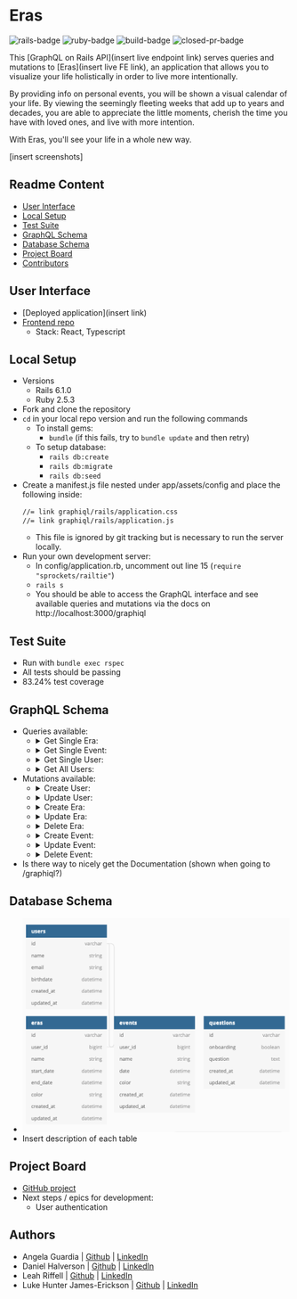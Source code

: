 # Eras
![rails-badge](https://img.shields.io/badge/Rails-6.1.0-informational?style=flat-square) ![ruby-badge](https://img.shields.io/badge/Ruby-2.5.3-informational?style=flat-square) ![build-badge](https://img.shields.io/travis/turing-eras/api/main?style=flat-square) ![closed-pr-badge](https://img.shields.io/github/issues-pr-closed-raw/turing-eras/api?style=flat-square)

This [GraphQL on Rails API](insert live endpoint link) serves queries and mutations to [Eras](insert live FE link), an application that allows you to visualize your life holistically in order to live more intentionally.

By providing info on personal events, you will be shown a visual calendar of your life. By viewing the seemingly fleeting weeks that add up to years and decades, you are able to appreciate the little moments, cherish the time you have with loved ones, and live with more intention.

With Eras, you'll see your life in a whole new way.

[insert screenshots]

## Readme Content
- [User Interface](#user-interface)
- [Local Setup](#local-setup)
- [Test Suite](#test-suite)
- [GraphQL Schema](#graphql-schema)
- [Database Schema](#database-schema)
- [Project Board](#project-board)
- [Contributors](#contributors)

## User Interface
- [Deployed application](insert link)
- [Frontend repo](https://github.com/Turing-Eras/front_end)
  - Stack: React, Typescript

## Local Setup
- Versions
  - Rails 6.1.0
  - Ruby 2.5.3
- Fork and clone the repository
- `cd` in your local repo version and run the following commands
  - To install gems:
    -  `bundle` (if this fails, try to `bundle update` and then retry)
  - To setup database:
    - `rails db:create`
    - `rails db:migrate`
    - `rails db:seed`
- Create a manifest.js file nested under app/assets/config and place the following inside:
  ```
  //= link graphiql/rails/application.css
  //= link graphiql/rails/application.js
  ```
  - This file is ignored by git tracking but is necessary to run the server locally.
- Run your own development server:
  - In config/application.rb, uncomment out line 15 (`require "sprockets/railtie"`)
  - `rails s`
  - You should be able to access the GraphQL interface and see available queries and mutations via the docs on http://localhost:3000/graphiql

## Test Suite
- Run with `bundle exec rspec`
- All tests should be passing
- 83.24% test coverage


## GraphQL Schema
- Queries available:
  - <details><summary>Get Single Era:</summary>
    ```
    {
      getEra(id: #{id}) {
        id
        userId
        name
        startDate
        endDate
        color
        createdAt
        updatedAt
      }
    }
    ```
    </details>
  - <details><summary>Get Single Event: </summary>
    ```
    {
      getEvent(id: "#{event_id}") {
        name
        date
        color
      }
    ```
    </details>
  - <details><summary>Get Single User:</summary>
    ```
    {
      getUser(id: #{id}) {
        id
        name
        email
        birthdate
        eras {
          id
          userId
          name
          startDate
          endDate
          color
          createdAt
          updatedAt
        }
        events {
          id
          userId
          name
          date
          color
          createdAt
          updatedAt
        }
      }
    }
    ```
    </details>
  - <details><summary>Get All Users:</summary>
    ```
    {
      getUsers {
        id
        name
        email
        birthdate
        eras {
          id
        }
      }
    }
    ```
    </details>
- Mutations available:
  - <details><summary>Create User: </summary>
    ```
    mutation {

    }
    ```
    </details>
  - <details><summary>Update User:</summary>
    ```
    mutation {
      updateUser(input:{
          id: #{user_id}
          name: "NEW NAME"
          email: "NEW EMAIL"
          birthdate: "NEW BIRTHDATE"
          }) {
            id
            name
            email
            birthdate
            eras {
              id
            }
          }
        }
    ```
    </details>
  - <details><summary>Create Era:</summary>
    ```
    mutation {

    }
    ```
    </details>
  - <details><summary>Update Era:</summary>
    ```
    mutation {

    }
    ```
    </details>
  - <details><summary>Delete Era:</summary>
    ```
    mutation {
      deleteEra(input:{
          id: #{era_id}
          }){
            id
          }
        }
    ```
    </details>
  - <details><summary>Create Event:</summary>
    ```
    mutation {

    }
    ```
    </details>
  - <details><summary>Update Event:</summary>
    ```
    mutation {
      updateEvent(input:{
          id: #{event_id}
          name: "NEW NAME"
          date: "NEW DATE"
          color: "NEW COLOR"
          }) {
            id
            name
            date
            color
          }
        }
    ```
    </details>
  - <details><summary>Delete Event:</summary>
    ```
    mutation {
      deleteEvent(input:{
          id: #{event_id}
          }){
            id
          }
        }
    ```
    </details>
- Is there way to nicely get the Documentation (shown when going to /graphiql?)

## Database Schema
- ![our schema](/schema.png)
- Insert description of each table

## Project Board
- [GitHub project](https://github.com/orgs/Turing-Eras/projects/1)
- Next steps / epics for development:
  - User authentication

## Authors
- Angela Guardia |  [Github](https://github.com/AngelaGuardia)  |  [LinkedIn](https://www.linkedin.com/in/angela-guardia/)
- Daniel Halverson |  [Github](https:Gi.com/dhalverson)  |  [LinkedIn](https://www.linkedin.com/in/daniel-halverson/)
- Leah Riffell |  [Github](https://github.com/leahriffell)  |  [LinkedIn](https://www.linkedin.com/in/leah-riffell/)
- Luke Hunter James-Erickson  |  [Github](https://github.com/LHJE)  |  [LinkedIn](https://www.linkedin.com/in/luke-hunter-james-erickson-b65682143/)
